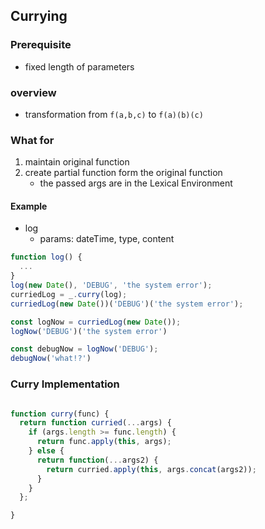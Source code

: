 ## Currying

### Prerequisite
* fixed length of parameters


### overview
* transformation from `f(a,b,c)` to `f(a)(b)(c)`


### What for
1. maintain original function
2. create partial function form the original function
    * the passed args are in the Lexical Environment


#### Example
* log
   * params: dateTime, type, content

```js
function log() {
  ...
}
log(new Date(), 'DEBUG', 'the system error');
curriedLog = _.curry(log);
curriedLog(new Date())('DEBUG')('the system error');

const logNow = curriedLog(new Date());
logNow('DEBUG')('the system error')

const debugNow = logNow('DEBUG');
debugNow('what!?')

```


### Curry Implementation

```js

function curry(func) {
  return function curried(...args) {
    if (args.length >= func.length) {
      return func.apply(this, args);
    } else {
      return function(...args2) {
        return curried.apply(this, args.concat(args2));
      }
    }
  };

}

```
